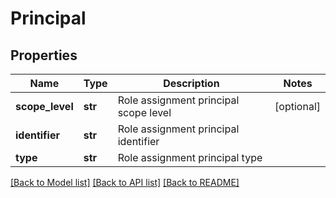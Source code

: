 # Principal

## Properties
Name | Type | Description | Notes
------------ | ------------- | ------------- | -------------
**scope_level** | **str** | Role assignment principal scope level | [optional] 
**identifier** | **str** | Role assignment principal identifier | 
**type** | **str** | Role assignment principal type | 

[[Back to Model list]](../README.md#documentation-for-models) [[Back to API list]](../README.md#documentation-for-api-endpoints) [[Back to README]](../README.md)

